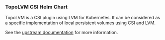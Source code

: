 ### TopoLVM CSI Helm Chart

TopoLVM is a CSI plugin using LVM for Kubernetes. It can be considered as a specific implementation of local persistent volumes using CSI and LVM.

See the [upstream documentation](https://github.com/topolvm/topolvm/blob/main/docs/README.md) for more information.


